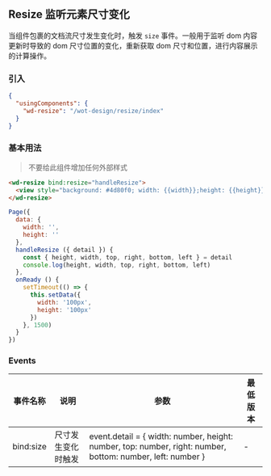 ## Resize 监听元素尺寸变化

当组件包裹的文档流尺寸发生变化时，触发 `size` 事件。一般用于监听 dom 内容更新时导致的 dom 尺寸位置的变化，重新获取 dom 尺寸和位置，进行内容展示的计算操作。

### 引入

```json
{
  "usingComponents": {
    "wd-resize": "/wot-design/resize/index"
  }
}
```

### 基本用法

> 不要给此组件增加任何外部样式

```html
<wd-resize bind:resize="handleResize">
  <view style="background: #4d80f0; width: {{width}};height: {{height}}"></view>
</wd-resize>
```

```javascript
Page({
  data: {
    width: '',
    height: ''
  },
  handleResize ({ detail }) {
    const { height, width, top, right, bottom, left } = detail
    console.log(height, width, top, right, bottom, left)
  },
  onReady () {
    setTimeout(() => {
      this.setData({
        width: '100px',
        height: '100px'
      })
    }, 1500)
  }
})
```

### Events

| 事件名称 | 说明 | 参数 | 最低版本 |
|--------|------|-----|---------|
| bind:size | 尺寸发生变化时触发 | event.detail = { width: number, height: number, top: number, right: number, bottom: number, left: number } | - |
